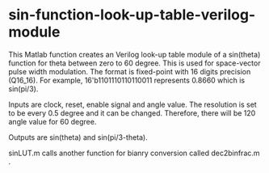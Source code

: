 # sin-function-look-up-table-verilog-module
This Matlab function creates an Verilog look-up table module of a sin(theta) function for theta between zero to 60 degree. This is used for space-vector pulse width modulation. The format is fixed-point with 16 digits precision (Q16_16). For example, 16'b1101110110110011 represents 0.8660 which is sin(pi/3). 

Inputs are clock, reset, enable signal and angle value. The resolution is set to be every 0.5 degree and it can be changed. Therefore, there will be 120 angle value for 60 degree. 

Outputs are sin(theta) and sin(pi/3-theta).

sinLUT.m calls another function for bianry conversion called dec2binfrac.m .
